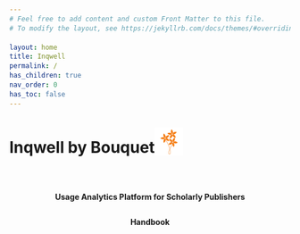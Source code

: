 ```yaml
---
# Feel free to add content and custom Front Matter to this file.
# To modify the layout, see https://jekyllrb.com/docs/themes/#overriding-theme-defaults

layout: home
title: Inqwell
permalink: /
has_children: true
nav_order: 0
has_toc: false
---
```

<div style="display:flex;align-items: center">
    <h1>Inqwell by Bouquet </h1>
    <img src="./assets/images/bouquet.png" alt="logo">    
</div>

<div style="font-weight: bold; margin-top: 30px;display:flex; align-items: center; flex-direction: column;">
    <p>Usage Analytics Platform for Scholarly Publishers</p>
    <p >Handbook</p>
</div>

<script src="./assets/js/removeMadeWith.js"></script>